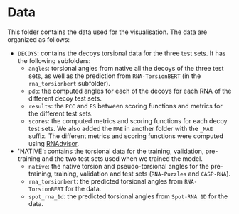 
# Data

This folder contains the data used for the visualisation. The data are organized as follows:

- `DECOYS`: contains the decoys torsional data for the three test sets. It has the following subfolders:
  - `angles`: torsional angles from native all the decoys of the three test sets, as well as the prediction from `RNA-TorsionBERT` (in the `rna_torsionbert` subfolder).
  - `pdb`: the computed angles for each of the decoys for each RNA of the different decoy test sets. 
  - `results`: the `PCC` and `ES` between scoring functions and metrics for the different test sets. 
  - `scores`: the computed metrics and scoring functions for each decoy test sets. We also added the `MAE` in another folder with the `_MAE` suffix. 
    The different metrics and scoring functions were computed using [RNAdvisor](https://github.com/EvryRNA/rnadvisor). 
- 'NATIVE': contains the torsional data for the training, validation, pre-training and the two test sets used when we trained the model. 
  - `native`: the native torsion and pseudo-torsional angles for the pre-training, training, validation and test sets (`RNA-Puzzles` and `CASP-RNA`).
  - `rna_torsionbert`: the predicted torsional angles from `RNA-TorsionBERT` for the data.
  - `spot_rna_1d`: the predicted torsional angles from `Spot-RNA 1D` for the data.